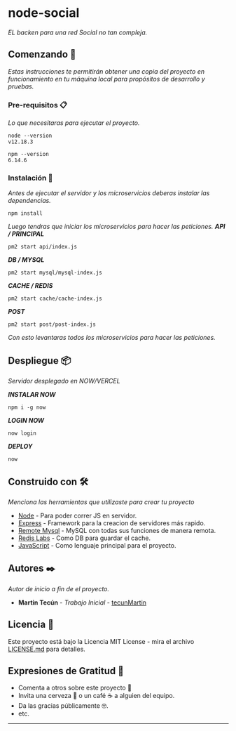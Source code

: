 # node-social

_EL backen para una red Social no tan compleja._

## Comenzando 🚀

_Estas instrucciones te permitirán obtener una copia del proyecto en funcionamiento en tu máquina local para propósitos de desarrollo y pruebas._

### Pre-requisitos 📋

_Lo que necesitaras para ejecutar el proyecto._

```
node --version
v12.18.3
```

```
npm --version
6.14.6
```

### Instalación 🔧

_Antes de ejecutar el servidor y los microservicios deberas instalar las dependencias._

```
npm install
```

_Luego tendras que iniciar los microservicios para hacer las peticiones._
_**API / PRINCIPAL**_

```
pm2 start api/index.js
```

_**DB / MYSQL**_

```
pm2 start mysql/mysql-index.js
```

_**CACHE / REDIS**_

```
pm2 start cache/cache-index.js
```

_**POST**_

```
pm2 start post/post-index.js
```

_Con esto levantaras todos los microservicios para hacer las peticiones._

## Despliegue 📦

_Servidor desplegado en NOW/VERCEL_

_**INSTALAR NOW**_

```
npm i -g now
```

_**LOGIN NOW**_

```
now login
```

_**DEPLOY**_

```
now
```

## Construido con 🛠️

_Menciona las herramientas que utilizaste para crear tu proyecto_

- [Node](https://nodejs.org/es/) - Para poder correr JS en servidor.
- [Express](https://expressjs.com/) - Framework para la creacion de servidores más rapido.
- [Remote Mysql](https://remotemysql.com/) - MySQL con todas sus funciones de manera remota.
- [Redis Labs](https://redislabs.com/) - Como DB para guardar el cache.
- [JavaScript](https://www.javascript.com/) - Como lenguaje principal para el proyecto.

## Autores ✒️

_Autor de inicio a fin de el proyecto._

- **Martin Tecún** - _Trabajo Inicial_ - [tecunMartin](https://github.com/tecunMartin)

## Licencia 📄

Este proyecto está bajo la Licencia MIT License - mira el archivo [LICENSE.md](LICENSE) para detalles.

## Expresiones de Gratitud 🎁

- Comenta a otros sobre este proyecto 📢
- Invita una cerveza 🍺 o un café ☕ a alguien del equipo.
- Da las gracias públicamente 🤓.
- etc.

---
